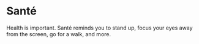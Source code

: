 # Santé
Health is important. Santé reminds you to stand up, focus your eyes away from the screen, go for a walk, and more.

